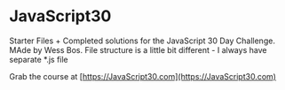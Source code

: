 # JavaScript30

Starter Files + Completed solutions for the JavaScript 30 Day Challenge. MAde by Wess Bos. File structure is a little bit different - I always have separate \*.js file


Grab the course at [https://JavaScript30.com](https://JavaScript30.com)